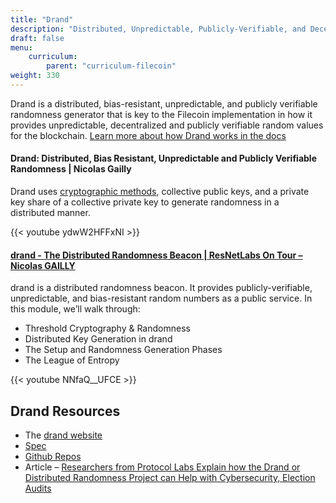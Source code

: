 ```yaml
---
title: "Drand"
description: "Distributed, Unpredictable, Publicly-Verifiable, and Decentralized Randomness Generator"
draft: false
menu:
    curriculum:
        parent: "curriculum-filecoin"
weight: 330
---
```


Drand is a distributed, bias-resistant, unpredictable, and publicly verifiable randomness generator that is key to the Filecoin implementation in how it provides unpredictable, decentralized and publicly verifiable random values for the blockchain. [Learn more about how Drand works in the docs](https://drand.love/docs/overview/#how-drand-works)

#### Drand: Distributed, Bias Resistant, Unpredictable and Publicly Verifiable Randomness | Nicolas Gailly
Drand uses [cryptographic methods](https://drand.love/docs/cryptography/#setup-phase), collective public keys, and a private key share of a collective private key to generate randomness in a distributed manner.

{{< youtube ydwW2HFFxNI >}}

#### [drand - The Distributed Randomness Beacon | ResNetLabs On Tour – Nicolas GAILLY](https://research.protocol.ai/tutorials/resnetlab-on-tour/modular-p2p-stack/)

drand is a distributed randomness beacon. It provides publicly-verifiable, unpredictable, and bias-resistant random numbers as a public service. In this module, we’ll walk through:

* Threshold Cryptography & Randomness
* Distributed Key Generation in drand
* The Setup and Randomness Generation Phases
* The League of Entropy

{{< youtube NNfaQ__UFCE >}}

## Drand Resources

* The [drand website](https://drand.love/)
* [Spec](https://spec.filecoin.io/libraries/drand/)
* [Github Repos](https://github.com/drand)
* Article – [Researchers from Protocol Labs Explain how the Drand or Distributed Randomness Project can Help with Cybersecurity, Election Audits](https://www.crowdfundinsider.com/2020/08/165618-researchers-from-protocol-labs-explain-how-the-drand-or-distributed-randomness-project-can-help-with-cybersecurity-election-audits/)